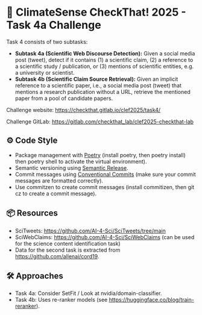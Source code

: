 # 🪸 ClimateSense CheckThat! 2025 - Task 4a Challenge

Task 4 consists of two subtasks:

* **Subtask 4a (Scientific Web Discourse Detection):** Given a social media post (tweet), detect if it contains (1) a scientific claim, (2) a reference to a scientific study / publication, or (3) mentions of scientific entities, e.g. a university or scientist.
* **Subtask 4b (Scientific Claim Source Retrieval):** Given an implicit reference to a scientific paper, i.e., a social media post (tweet) that mentions a research publication without a URL, retrieve the mentioned paper from a pool of candidate papers.

Challenge website: https://checkthat.gitlab.io/clef2025/task4/

Challenge GitLab: https://gitlab.com/checkthat_lab/clef2025-checkthat-lab

## ⚙️ Code Style

* Package management with [Poetry](https://python-poetry.org/) (install poetry, then poetry install) then poetry shell to activate the virtual environment).
* Semantic versioning using [Semantic Release](https://python-semantic-release.readthedocs.io/en/latest/).
* Commit messages using [Conventional Commits](https://www.conventionalcommits.org/en/v1.0.0/) (make sure your commit messages are formatted correctly).
* Use commitzen to create commit messages (install commitizen, then git cz to create a commit message).

## 📦 Resources

* SciTweets: https://github.com/AI-4-Sci/SciTweets/tree/main
* SciWebClaims: https://github.com/AI-4-Sci/SciWebClaims (can be used for the science content identification task)
* Data for the second task is extracted from https://github.com/allenai/cord19.

## 🛠️ Approaches

* Task 4a: Consider SetFit / Look at nvidia/domain-classifier.
* Task 4b: Uses re-ranker models (see https://huggingface.co/blog/train-reranker).

